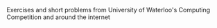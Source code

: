 Exercises and short problems from University of Waterloo's Computing Competition and around the internet
